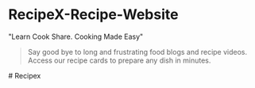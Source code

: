 # RecipeX-Recipe-Website

"Learn Cook Share. Cooking Made Easy"

> Say good bye to long and frustrating food blogs and recipe videos.<br>Access our recipe cards to prepare any dish in minutes.


#   R e c i p e x  
 